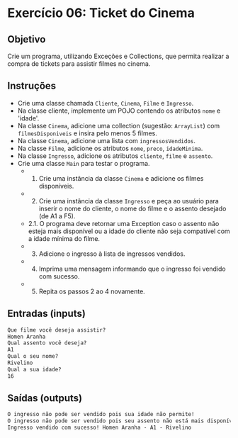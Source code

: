 # Exercício 06: Ticket do Cinema

## Objetivo

Crie um programa, utilizando Exceções e Collections, que permita realizar a compra de tickets para assistir filmes no cinema.

## Instruções

* Crie uma classe chamada `Cliente`, `Cinema`, `Filme` e `Ingresso`.
* Na classe cliente, implemente um POJO contendo os atributos `nome` e 'idade'.
* Na classe `Cinema`, adicione uma collection (sugestão: `ArrayList`) com `filmesDisponiveis` e insira pelo menos 5 filmes.
* Na classe `Cinema`, adicione uma lista com `ingressosVendidos`.
* Na classe `Filme`, adicione os atributos `nome`, `preco`, `idadeMinima`.
* Na classe `Ingresso`, adicione os atributos `cliente`, `filme` e `assento`.
* Crie uma classe `Main` para testar o programa.
  * 1. Crie uma instância da classe `Cinema` e adicione os filmes disponíveis.
  * 2. Crie uma instância da classe `Ingresso` e peça ao usuário para inserir o nome do cliente, o nome do filme e o assento desejado (de A1 a F5).
  * 2.1. O programa deve retornar uma Exception caso o assento não esteja mais disponível ou a idade do cliente não seja compatível com a idade mínima do filme.
  * 3. Adicione o ingresso à lista de ingressos vendidos.
  * 4. Imprima uma mensagem informando que o ingresso foi vendido com sucesso.
  * 5. Repita os passos 2 ao 4 novamente.


## Entradas (inputs)

````txt
Que filme você deseja assistir?
Homen Aranha
Qual assento você deseja?
A1
Qual o seu nome?
Rivelino
Qual a sua idade?
16
````

## Saídas (outputs)

````txt
O ingresso não pode ser vendido pois sua idade não permite!
O ingresso não pode ser vendido pois seu assento não está mais disponível!
Ingresso vendido com sucesso! Homen Aranha - A1 - Rivelino
````